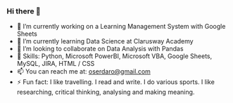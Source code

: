 ### Hi there 👋

<!--
**oserdaro/oserdaro** is a ✨ _special_ ✨ repository because its `README.md` (this file) appears on your GitHub profile.

Here are some ideas to get you started:
-->
- 🔭 I’m currently working on a Learning Management System with Google Sheets
- 🌱 I’m currently learning Data Science at Clarusway Academy
- 👯 I’m looking to collaborate on Data Analysis with Pandas
- 💬 Skills: Python, Microsoft PowerBI, Microsoft VBA, Google Sheets, MySQL, JIRA, HTML / CSS
- 📫 You can reach me at: oserdaro@gmail.com
- ⚡ Fun fact: I like travelling. I read and write. I do various sports. I like researching, critical thinking, analysing and making meaning.

